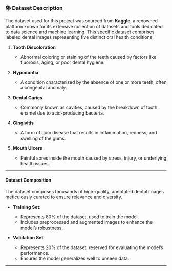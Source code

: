 ### 📚 Dataset Description  

The dataset used for this project was sourced from **Kaggle**, a renowned platform known for its extensive collection of datasets and tools dedicated to data science and machine learning. This specific dataset comprises labeled dental images representing five distinct oral health conditions:  

1. **Tooth Discoloration**  
   - Abnormal coloring or staining of the teeth caused by factors like fluorosis, aging, or poor dental hygiene.  

2. **Hypodontia**  
   - A condition characterized by the absence of one or more teeth, often a congenital anomaly.  

3. **Dental Caries**  
   - Commonly known as cavities, caused by the breakdown of tooth enamel due to acid-producing bacteria.  

4. **Gingivitis**  
   - A form of gum disease that results in inflammation, redness, and swelling of the gums.  

5. **Mouth Ulcers**  
   - Painful sores inside the mouth caused by stress, injury, or underlying health issues.  

---

#### **Dataset Composition**  
The dataset comprises thousands of high-quality, annotated dental images meticulously curated to ensure relevance and diversity.  

- **Training Set**:  
   - Represents 80% of the dataset, used to train the model.  
   - Includes preprocessed and augmented images to enhance the model’s robustness.  

- **Validation Set**:  
   - Represents 20% of the dataset, reserved for evaluating the model’s performance.  
   - Ensures the model generalizes well to unseen data.  

---

